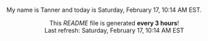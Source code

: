 My name is Tanner and today is Saturday, February 17, 10:14 AM EST.

<p align="center">This <i>README</i> file is generated <b>every 3 hours</b>!</br>Last refresh: Saturday, February 17, 10:14 AM EST<br /></p>
